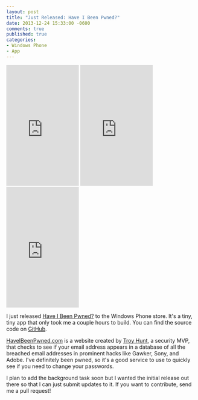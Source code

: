 ```yaml
---
layout: post
title: "Just Released: Have I Been Pwned?"
date: 2013-12-24 15:33:00 -0600
comments: true
published: true
categories: 
- Windows Phone
- App
---
```


<iframe src="https://skydrive.live.com/embed?cid=0E21D632E0E57AEE&resid=E21D632E0E57AEE%2149403&authkey=AEgpdW0TqRxZH0o" width="192" height="320" frameborder="0" scrolling="no"></iframe>

<iframe src="https://skydrive.live.com/embed?cid=0E21D632E0E57AEE&resid=E21D632E0E57AEE%2149404&authkey=AICb-R354Pi1e38" width="192" height="320" frameborder="0" scrolling="no"></iframe>

<iframe src="https://skydrive.live.com/embed?cid=0E21D632E0E57AEE&resid=E21D632E0E57AEE%2149405&authkey=AOyaP0QJsviTcw4" width="192" height="320" frameborder="0" scrolling="no"></iframe>

I just released [Have I Been Pwned?](http://www.windowsphone.com/en-us/store/app/have-i-been-pwned/43ca9526-4db2-40ba-9125-60d7abe62b40) to the Windows Phone store. It's a tiny, tiny app that only took me a couple hours to build. You can find the source code on [GitHub](https://github.com/kamranayub/HaveIBeenPwned).

[HaveIBeenPwned.com](http://haveibeenpwned.com) is a website created by [Troy Hunt](http://www.troyhunt.com/), a security MVP, that checks to see if your email address appears in a database of all the breached email addresses in prominent hacks like Gawker, Sony, and Adobe. I've definitely been pwned, so it's a good service to use to quickly see if you need to change your passwords.

I plan to add the background task soon but I wanted the initial release out there so that I can just submit updates to it. If you want to contribute, send me a pull request!